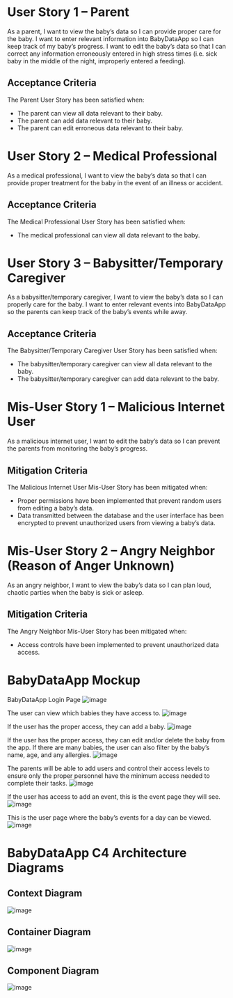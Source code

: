 # User Story 1 – Parent
As a parent, I want to view the baby’s data so I can provide proper care for the baby. I want to enter relevant information into BabyDataApp so I can keep track of my baby’s progress. I want to edit the baby’s data so that I can correct any information erroneously entered in high stress times (i.e. sick baby in the middle of the night, improperly entered a feeding).
## Acceptance Criteria
The Parent User Story has been satisfied when:
-	The parent can view all data relevant to their baby.
-	The parent can add data relevant to their baby.
-	The parent can edit erroneous data relevant to their baby.

# User Story 2 – Medical Professional
As a medical professional, I want to view the baby’s data so that I can provide proper treatment for the baby in the event of an illness or accident.
## Acceptance Criteria
The Medical Professional User Story has been satisfied when:
-	The medical professional can view all data relevant to the baby.

# User Story 3 – Babysitter/Temporary Caregiver
As a babysitter/temporary caregiver, I want to view the baby’s data so I can properly care for the baby. I want to enter relevant events into BabyDataApp so the parents can keep track of the baby’s events while away.
## Acceptance Criteria
The Babysitter/Temporary Caregiver User Story has been satisfied when:
-	The babysitter/temporary caregiver can view all data relevant to the baby.
-	The babysitter/temporary caregiver can add data relevant to the baby.

# Mis-User Story 1 – Malicious Internet User
As a malicious internet user, I want to edit the baby’s data so I can prevent the parents from monitoring the baby’s progress.
## Mitigation Criteria
The Malicious Internet User Mis-User Story has been mitigated when:
-	Proper permissions have been implemented that prevent random users from editing a baby’s data.
-	Data transmitted between the database and the user interface has been encrypted to prevent unauthorized users from viewing a baby’s data.

# Mis-User Story 2 – Angry Neighbor (Reason of Anger Unknown)
As an angry neighbor, I want to view the baby’s data so I can plan loud, chaotic parties when the baby is sick or asleep.
## Mitigation Criteria
The Angry Neighbor Mis-User Story has been mitigated when:
-	Access controls have been implemented to prevent unauthorized data access.

# BabyDataApp Mockup
BabyDataApp Login Page
![image](https://github.com/user-attachments/assets/d05b76ea-cd4f-429c-bf9c-e46f5f93b422)

The user can view which babies they have access to.
![image](https://github.com/user-attachments/assets/caad8449-28a2-456f-b613-6d0427b6a136)

If the user has the proper access, they can add a baby.
![image](https://github.com/user-attachments/assets/fcc52e34-4a0f-4bc7-8d93-f87bedfd8420)

If the user has the proper access, they can edit and/or delete the baby from the app. If there are many babies, the user can also filter by the baby’s name, age, and any allergies.
![image](https://github.com/user-attachments/assets/2253c723-2717-46b9-8cdb-faef1c53d091)
 
The parents will be able to add users and control their access levels to ensure only the proper personnel have the minimum access needed to complete their tasks.
![image](https://github.com/user-attachments/assets/30a42bdd-bef3-4db7-a4c0-abe321a52c74)

If the user has access to add an event, this is the event page they will see.  
![image](https://github.com/user-attachments/assets/2a0fff10-621c-46ea-9d38-321aab1a1e74)

This is the user page where the baby’s events for a day can be viewed.
![image](https://github.com/user-attachments/assets/113db9c7-0271-4094-a010-3466f1a42a75)

# BabyDataApp C4 Architecture Diagrams
## Context Diagram
![image](https://github.com/user-attachments/assets/10e5c826-730e-4413-9378-5e8d7f5aa2ea)

## Container Diagram
![image](https://github.com/user-attachments/assets/abf252ea-010c-4d33-a930-733e5e098a06)

## Component Diagram
![image](https://github.com/user-attachments/assets/e429d0aa-84b3-4266-98f0-ff53118075e1)




